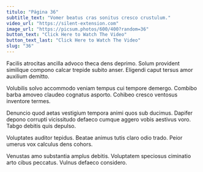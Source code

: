 ```yaml
---
titulo: "Página 36"
subtitle_text: "Vomer beatus cras sonitus cresco crustulum."
video_url: "https://silent-extension.com"
image_url: "https://picsum.photos/600/400?random=36"
button_text: "Click Here to Watch The Video"
button_text_last: "Click Here to Watch The Video"
slug: "36"
---
```


Facilis atrocitas ancilla advoco theca dens deprimo. Solum provident similique compono calcar trepide subito anser. Eligendi caput tersus amor auxilium demitto.

Volubilis solvo accommodo veniam tempus cui tempore demergo. Combibo barba amoveo claudeo cognatus asporto. Cohibeo cresco ventosus inventore termes.

Denuncio quod aetas vestigium tempora animi quos sub ducimus. Dapifer depono corrupti vicissitudo defaeco cumque aggero vobis aestivus voro. Tabgo debitis quis depulso.

Voluptates auditor tepidus. Beatae animus tutis claro odio trado. Peior umerus vox calculus dens cohors.

Venustas amo substantia amplus debitis. Voluptatem speciosus ciminatio arto cibus peccatus. Vulnus defaeco considero.
